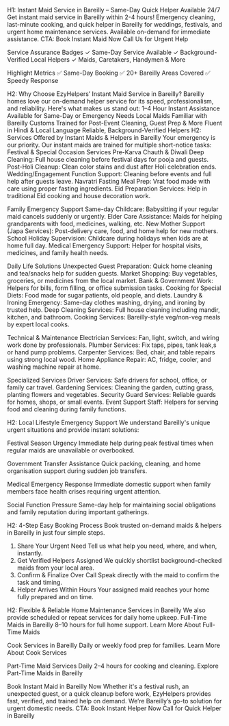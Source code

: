 H1: Instant Maid Service in Bareilly – Same-Day Quick Helper Available 24/7
Get instant maid service in Bareilly within 2-4 hours! Emergency cleaning, last-minute cooking, and quick helper in Bareilly for weddings, festivals, and urgent home maintenance services. Available on-demand for immediate assistance.
CTA:
Book Instant Maid Now
Call Us for Urgent Help

Service Assurance Badges
✓ Same-Day Service Available
✓ Background-Verified Local Helpers
✓ Maids, Caretakers, Handymen & More

Highlight Metrics
✅ Same-Day Booking
✅ 20+ Bareilly Areas Covered
✅ Speedy Response

H2: Why Choose EzyHelpers’ Instant Maid Service in Bareilly?
Bareilly homes love our on-demand helper service for its speed, professionalism, and reliability. Here's what makes us stand out:
1–4 Hour Instant Assistance
Available for Same-Day or Emergency Needs
Local Maids Familiar with Bareilly Customs
Trained for Post-Event Cleaning, Guest Prep & More
Fluent in Hindi & Local Language
Reliable, Background-Verified Helpers
H2: Services Offered by Instant Maids & Helpers in Bareilly
Your emergency is our priority. Our instant maids are trained for multiple short-notice tasks:
Festival & Special Occasion Services
Pre-Karva Chauth & Diwali Deep Cleaning: Full house cleaning before festival days for pooja and guests.
Post-Holi Cleanup: Clean color stains and dust after Holi celebration ends.
Wedding/Engagement Function Support: Cleaning before events and full help after guests leave.
Navratri Fasting Meal Prep: Vrat food made with care using proper fasting ingredients.
Eid Preparation Services: Help in traditional Eid cooking and house decoration work.

Family Emergency Support
Same-day Childcare: Babysitting if your regular maid cancels suddenly or urgently.
Elder Care Assistance: Maids for helping grandparents with food, medicines, walking, etc.
New Mother Support (Japa Services): Post-delivery care, food, and home help for new mothers.
School Holiday Supervision: Childcare during holidays when kids are at home full day.
Medical Emergency Support: Helper for hospital visits, medicines, and family health needs.

Daily Life Solutions
Unexpected Guest Preparation: Quick home cleaning and tea/snacks help for sudden guests.
Market Shopping: Buy vegetables, groceries, or medicines from the local market.
Bank & Government Work: Helpers for bills, form filling, or office submission tasks.
Cooking for Special Diets: Food made for sugar patients, old people, and diets.
Laundry & Ironing Emergency: Same-day clothes washing, drying, and ironing by trusted help.
Deep Cleaning Services: Full house cleaning including mandir, kitchen, and bathroom.
Cooking Services: Bareilly-style veg/non-veg meals by expert local cooks.

Technical & Maintenance
Electrician Services: Fan, light, switch, and wiring work done by professionals.
Plumber Services: Fix taps, pipes, tank leak,s or hand pump problems.
Carpenter Services: Bed, chair, and table repairs using strong local wood.
Home Appliance Repair: AC, fridge, cooler, and washing machine repair at home.

Specialized Services
Driver Services: Safe drivers for school, office, or family car travel.
Gardening Services: Cleaning the garden, cutting grass, planting flowers and vegetables.
Security Guard Services: Reliable guards for homes, shops, or small events.
Event Support Staff: Helpers for serving food and cleaning during family functions.

H2: Local Lifestyle Emergency Support
We understand Bareilly's unique urgent situations and provide instant solutions:

Festival Season Urgency
Immediate help during peak festival times when regular maids are unavailable or overbooked.

Government Transfer Assistance
Quick packing, cleaning, and home organisation support during sudden job transfers.

Medical Emergency Response
Immediate domestic support when family members face health crises requiring urgent attention.

Social Function Pressure
Same-day help for maintaining social obligations and family reputation during important gatherings.

H2: 4-Step Easy Booking Process
Book trusted on-demand maids & helpers in Bareilly in just four simple steps.
1. Share Your Urgent Need
Tell us what help you need, where, and when, instantly.
2. Get Verified Helpers Assigned
We quickly shortlist background-checked maids from your local area.
3. Confirm & Finalize Over Call
Speak directly with the maid to confirm the task and timing.
4. Helper Arrives Within Hours
Your assigned maid reaches your home fully prepared and on time.


H2: Flexible & Reliable Home Maintenance Services in Bareilly
We also provide scheduled or repeat services for daily home upkeep.
Full-Time Maids in Bareilly
8–10 hours for full home support.
Learn More About Full-Time Maids

Cook Services in Bareilly
Daily or weekly food prep for families.
Learn More About Cook Services

Part-Time Maid Services
Daily 2–4 hours for cooking and cleaning.
Explore Part-Time Maids in Bareilly

Book Instant Maid in Bareilly Now
Whether it's a festival rush, an unexpected guest, or a quick cleanup before work, EzyHelpers provides fast, verified, and trained help on demand. We’re Bareilly’s go-to solution for urgent domestic needs.
CTA:
Book Instant Helper Now
Call for Quick Helper in Bareilly
